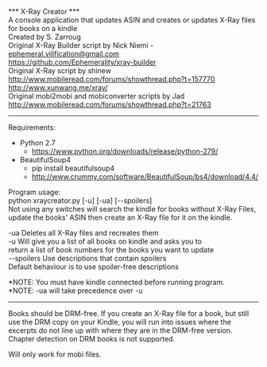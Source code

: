 *** X-Ray Creator ***  
A console application that updates ASIN and creates or updates X-Ray files for books on a kindle  
Created by S. Zarroug  
Original X-Ray Builder script  by Nick Niemi - ephemeral.vilification@gmail.com  
https://github.com/Ephemerality/xray-builder  
Original X-Ray script by shinew  
http://www.mobileread.com/forums/showthread.php?t=157770  
http://www.xunwang.me/xray/  
Original mobi2mobi and mobiconverter scripts by Jad  
http://www.mobileread.com/forums/showthread.php?t=21763  
  
**********************
   
Requirements:  
* Python 2.7  
  * https://www.python.org/downloads/release/python-279/ 
* BeautifulSoup4
  * pip install beautifulsoup4
  * http://www.crummy.com/software/BeautifulSoup/bs4/download/4.4/
  
Program usage:  
python xraycreator.py [-u] [-ua] [--spoilers]  
Not using any switches will search the kindle for books without X-Ray Files,  
update the books' ASIN then create an X-Ray file for it on the kindle.  
  
-ua				Deletes all X-Ray files and recreates them  
-u 				Will give you a list of all books on kindle and asks you to  
				return a list of book numbers for the books you want to update  
--spoilers		Use descriptions that contain spoilers  
				Default behaviour is to use spoiler-free descriptions  

*NOTE: You must have kindle connected before running program.  
*NOTE: -ua will take precedence over -u  
  
**********************
  
Books should be DRM-free. If you create an X-Ray file for a book, but still use the DRM copy on your Kindle, you will run into issues where the excerpts do not line up with where they are in the DRM-free version. Chapter detection on DRM books is not supported.  
  
Will only work for mobi files.  
